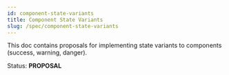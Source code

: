 ```yaml
---
id: component-state-variants
title: Component State Variants
slug: /spec/component-state-variants
---
```


This doc contains proposals for implementing state variants to components (success, warning, danger).

<div class="hs-status-tag proposal">
    <span class="hs-status-tag__label">Status: <b>PROPOSAL</b></span>
</div>

```scss

```